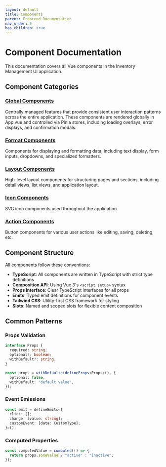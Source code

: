 ```yaml
---
layout: default
title: Components
parent: Frontend Documentation
nav_order: 5
has_children: true
---
```


# Component Documentation

This documentation covers all Vue components in the Inventory Management UI application.

## Component Categories

### [Global Components](./Global.md)

Centrally managed features that provide consistent user interaction patterns across the entire application. These components are rendered globally in App.vue and controlled via Pinia stores, including loading overlays, error displays, and confirmation modals.

### [Format Components](./Format.md)

Components for displaying and formatting data, including text display, form inputs, dropdowns, and specialized formatters.

### [Layout Components](./Layout.md)

High-level layout components for structuring pages and sections, including detail views, list views, and application layout.

### [Icon Components](./Icons.md)

SVG icon components used throughout the application.

### [Action Components](./Actions.md)

Button components for various user actions like editing, saving, deleting, etc.

## Component Structure

All components follow these conventions:

- **TypeScript**: All components are written in TypeScript with strict type definitions
- **Composition API**: Using Vue 3's `<script setup>` syntax
- **Props Interface**: Clear TypeScript interfaces for all props
- **Emits**: Typed emit definitions for component events
- **Tailwind CSS**: Utility-first CSS framework for styling
- **Slots**: Named and scoped slots for flexible content composition

## Common Patterns

### Props Validation

```typescript
interface Props {
  required: string;
  optional?: boolean;
  withDefault?: string;
}

const props = withDefaults(defineProps<Props>(), {
  optional: false,
  withDefault: "default value",
});
```

### Event Emissions

```typescript
const emit = defineEmits<{
  click: [];
  change: [value: string];
  customEvent: [data: CustomType];
}>();
```

### Computed Properties

```typescript
const computedValue = computed(() => {
  return props.someValue ? "active" : "inactive";
});
```
